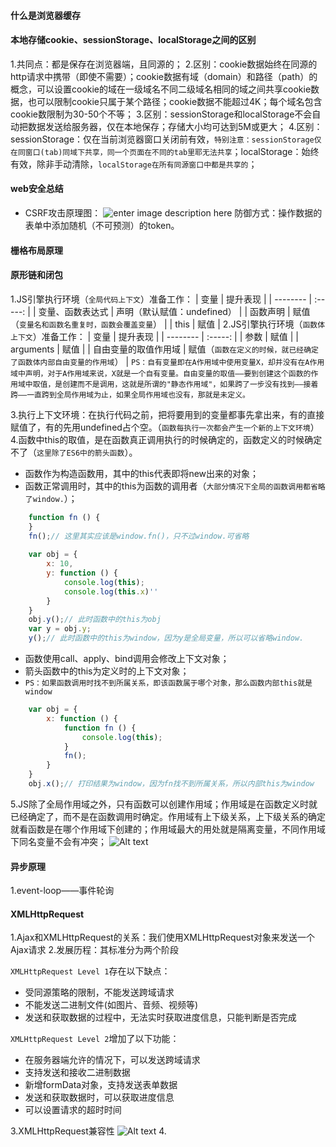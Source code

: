 #### 什么是浏览器缓存


#### 本地存储cookie、sessionStorage、localStorage之间的区别
1.共同点：都是保存在浏览器端，且同源的；
2.区别：cookie数据始终在同源的http请求中携带（即使不需要）；cookie数据有域（domain）和路径（path）的概念，可以设置cookie的域在一级域名不同二级域名相同的域之间共享cookie数据，也可以限制cookie只属于某个路径；cookie数据不能超过4K；每个域名包含cookie数限制为30-50个不等；
3.区别：sessionStorage和localStorage不会自动把数据发送给服务器，仅在本地保存；存储大小均可达到5M或更大；
4.区别：sessionStorage：仅在当前浏览器窗口关闭前有效，`特别注意：sessionStorage仅在同窗口(tab)同域下共享，同一个页面在不同的tab里耶无法共享`；localStorage：始终有效，除非手动清除，`localStorage在所有同源窗口中都是共享的`；

#### web安全总结

- CSRF攻击原理图：
![enter image description here](http://pic002.cnblogs.com/img/hyddd/200904/2009040916453171.jpg)
防御方式：操作数据的表单中添加随机（不可预测）的token。

#### 栅格布局原理


#### 原形链和闭包
1.JS引擎执行环境（`全局代码上下文`）准备工作：
| 变量	   | 提升表现 |
| -------- | :-----: |
| 变量、函数表达式  | 声明（默认赋值：undefined）      |
| 函数声明 | 赋值（`变量名和函数名重复时，函数会覆盖变量`）      |
| this | 赋值 |
2.JS引擎执行环境（`函数体上下文`）准备工作：
| 变量 | 提升表现 |
| -------- | :-----: |
| 参数 | 赋值 |
| arguments | 赋值 |
| 自由变量的取值作用域 | 赋值（`函数在定义的时候，就已经确定了函数体内部自由变量的作用域`） |
`PS：自有变量即在A作用域中使用变量X，却并没有在A作用域中声明，对于A作用域来说，X就是一个自有变量。自由变量的取值——要到创建这个函数的作用域中取值，是创建而不是调用，这就是所谓的"静态作用域"，如果跨了一步没有找到——接着跨——一直跨到全局作用域为止，如果全局作用域也没有，那就是未定义。`

3.执行上下文环境：在执行代码之前，把将要用到的变量都事先拿出来，有的直接赋值了，有的先用undefined占个空。（`函数每执行一次都会产生一个新的上下文环境`）
4.函数中this的取值，是在函数真正调用执行的时候确定的，函数定义的时候确定不了（`这里除了ES6中的箭头函数`）。
- 函数作为构造函数用，其中的this代表即将new出来的对象；
- 函数正常调用时，其中的this为函数的调用者（`大部分情况下全局的函数调用都省略了window.`）；
```  javascript
	function fn () {
	}
	fn();// 这里其实应该是window.fn()，只不过window.可省略
	
	var obj = {
		x: 10,
		y: function () {
			console.log(this);
			console.log(this.x)''
		}
	}
	obj.y();// 此时函数中的this为obj
	var y = obj.y;
	y();// 此时函数中的this为window，因为y是全局变量，所以可以省略window.
```
- 函数使用call、apply、bind调用会修改上下文对象；
- 箭头函数中的this为定义时的上下文对象；
- `PS：如果函数调用时找不到所属关系，即该函数属于哪个对象，那么函数内部this就是window`
``` javascript
	var obj = {
		x: function () {
			function fn () {
				console.log(this);
			}
			fn();
		}
	}
	obj.x();// 打印结果为window，因为fn找不到所属关系，所以内部this为window
```
5.JS除了全局作用域之外，只有函数可以创建作用域；作用域是在函数定义时就已经确定了，而不是在函数调用时确定。作用域有上下级关系，上下级关系的确定就看函数是在哪个作用域下创建的；作用域最大的用处就是隔离变量，不同作用域下同名变量不会有冲突；
![Alt text](./1511837344223.png)


#### 异步原理
1.event-loop——事件轮询




#### XMLHttpRequest
1.Ajax和XMLHttpRequest的关系：我们使用XMLHttpRequest对象来发送一个Ajax请求
2.发展历程：其标准分为两个阶段

`XMLHttpRequest Level 1`存在以下缺点：
- 受同源策略的限制，不能发送跨域请求
- 不能发送二进制文件(如图片、音频、视频等)
- 发送和获取数据的过程中，无法实时获取进度信息，只能判断是否完成

`XMLHttpRequest Level 2`增加了以下功能：
- 在服务器端允许的情况下，可以发送跨域请求
- 支持发送和接收二进制数据
- 新增formData对象，支持发送表单数据
- 发送和获取数据时，可以获取进度信息
- 可以设置请求的超时时间

3.XMLHttpRequest兼容性
![Alt text](./1513668406246.png)
4.


